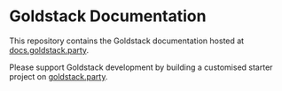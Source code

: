 # Goldstack Documentation

This repository contains the Goldstack documentation hosted at [docs.goldstack.party](https://docs.goldstack.party/docs).

Please support Goldstack development by building a customised starter project on [goldstack.party](https://goldstack.party).